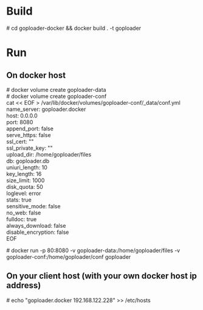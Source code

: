 # Build

\# cd goploader-docker && docker build . -t goploader

# Run

## On docker host

\# docker volume create goploader-data  
\# docker volume create goploader-conf  
cat << EOF > /var/lib/docker/volumes/goploader-conf/_data/conf.yml  
name_server: goploader.docker  
host: 0.0.0.0  
port: 8080  
append_port: false  
serve_https: false  
ssl_cert: ""  
ssl_private_key: ""  
upload_dir: /home/goploader/files  
db: goploader.db  
uniuri_length: 10  
key_length: 16  
size_limit: 1000  
disk_quota: 50  
loglevel: error  
stats: true  
sensitive_mode: false  
no_web: false  
fulldoc: true  
always_download: false  
disable_encryption: false  
EOF  

\# docker run -p 80:8080 -v goploader-data:/home/goploader/files -v goploader-conf:/home/goploader/conf goploader

## On your client host (with your own docker host ip address)

\# echo "goploader.docker 192.168.122.228" >> /etc/hosts

